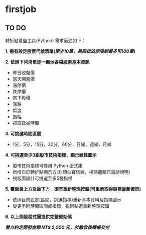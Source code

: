 # firstjob
## TO DO
轉折點看盤工具(Python)
需求簡述如下：

**1. 需有設定股票代號清單(*至少10筆，視系統效能限制最多可100筆*)**

**2. 依照下列清單逐一顯示各檔股票基本資訊**
   - 昨日收盤價
   - 當天開盤價
   - 漲停價
   - 跌停價
   - 當下股價
   - 漲跌
   - 幅度
   - 振幅
   - 抓取數據時間
   
**3. 可挑選時間區間**
   - 1分，5分，15分，30分，60分，日線，週線，月線

**4. 可挑選至少3組股市技術指標，顯示線性圖示**
   - 股市技術指標可套用 Python 函式庫
   - 新增自訂轉折點顯示方式(類似寶塔線，相關邏輯已電話說明)
   - 視版面設計可挑選至多5種指標
  
**5. 畫面最上方及最下方，須有重新整理按鈕(可重新取得股票最新資訊)**
   - 依照目前設定(區間，挑選指標)重新基本資料及指標圖示
   - 變更不同時間區間或指標，視同點選重新整理按鈕

**6. 以上開發程式需提供完整原始碼**

***雙方約定開發金額 NT$ 2,500 元，於驗收後轉帳交付***

